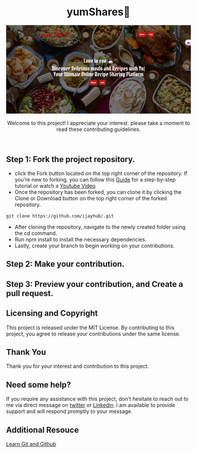 <div align="center">
  <h1>yumShares💖</h1>

  <img src="./src/img/yumShares.gif" alt="project"/>
    <p>Welcome to this project! I appreciate your interest. 
      please take a moment to read these contributing 
      guidelines. 
      </p>
</div>
<br>

## Step 1: Fork the project repository.
* click the Fork button located on the top right corner of the repository. If you're new to forking, you can follow this [Guide](https://www.freecodecamp.org/news/how-to-fork-a-github-repository/) for a step-by-step tutorial or watch a [Youtube Video](https://www.google.com/search?q=how+to+fork+a+repo+on+github&sxsrf=APwXEdcI9jqzodCj_1RJzrJacJm623v2VA:1683652860132&source=lnms&tbm=vid&sa=X&ved=2ahUKEwjmypzV3-j-AhWMY8AKHaEJAkQQ_AUoAXoECAEQAw#fpstate=ive&vld=cid:11b54d37,vid:XTolZqmZq6s)
* Once the repository has been forked, you can clone it by clicking the Clone or Download button on the top right corner of the forked repository.
```
git clone https://github.com/ijayhub/.git
```
* After cloning the repository, navigate to the newly created folder using the cd <folder-name> command.
* Run npm install to install the necessary dependencies.
* Lastly, create your branch to begin working on your contributions.
## Step 2: Make your contribution.

## Step 3: Preview your contribution, and Create a pull request.
## Licensing and Copyright
This project is released under the MIT License. By contributing to this project, you agree to release your contributions under the same license.
## Thank You
Thank you for your interest and contribution to this project.

## Need some help?

If you require any assistance with this project, don't hesitate to reach out to me via direct message on  [twitter](https://twitter.com/ijaydimples) or [Linkedin](https://www.linkedin.com/in/ijeoma-igboagu/). I am available to provide support and will respond promptly to your message.
## Additional Resouce
[Learn Git and Github](https://www.youtube.com/watch?v=3RjQznt-8kE&list=PL4cUxeGkcC9goXbgTDQ0n_4TBzOO0ocPR)
